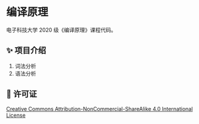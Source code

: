 # 编译原理

电子科技大学 2020 级《编译原理》课程代码。

## ✨ 项目介绍

1. 词法分析
2. 语法分析

## 📄 许可证

[Creative Commons Attribution-NonCommercial-ShareAlike 4.0 International License](https://creativecommons.org/licenses/by-nc-sa/4.0/)
